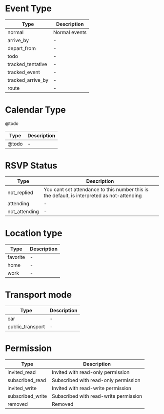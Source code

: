 # Event Type

Type | Description
--- | ---
normal | Normal events
arrive_by | -
depart_from | -
todo | -
tracked_tentative | -
tracked_event | -
tracked_arrive_by | -
route | -

# Calendar Type

@todo

Type | Description
--- | ---
@todo | -

# RSVP Status

Type | Description
--- | ---
not_replied | You cant set attendance to this number this is the default, is interpreted as not-attending
attending | -
not_attending | -

# Location type

Type | Description
--- | ---
favorite | -
home | -
work | -

# Transport mode

Type | Description
--- | ---
car | -
public_transport | -

# Permission

Type | Description
--- | ---
invited_read | Invited with read-only permission
subscribed_read | Subscribed with read-only permission
invited_write | Invited with read-write permission
subscribed_write | Subscribed with read-write permission
removed | Removed